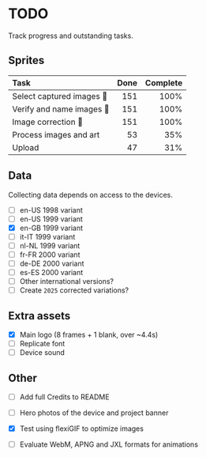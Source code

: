 # TODO

Track progress and outstanding tasks.

## Sprites

| Task                      | Done  | Complete        |
| :------------------------ | ----: | --------------: |
| Select captured images 🎉 | 151   | 100%            |
| Verify and name images 🎉 | 151   | 100%            |
| Image correction 🎉       | 151   | 100%            |
| Process images and art    | 53    | 35%             |
| Upload                    | 47    | 31%             |


## Data

Collecting data depends on access to the devices. 

- [ ] en-US 1998 variant
- [ ] en-US 1999 variant
- [x] en-GB 1999 variant
- [ ] it-IT 1999 variant
- [ ] nl-NL 1999 variant
- [ ] fr-FR 2000 variant
- [ ] de-DE 2000 variant
- [ ] es-ES 2000 variant
- [ ] Other international versions?
- [ ] Create `2025` corrected variations?

## Extra assets

- [x] Main logo (8 frames + 1 blank, over ~4.4s)
- [ ] Replicate font
- [ ] Device sound

## Other

- [ ] Add full Credits to README
- [ ] Hero photos of the device and project banner
- [x] Test using flexiGIF to optimize images
- [ ] Evaluate WebM, APNG and JXL formats for animations

